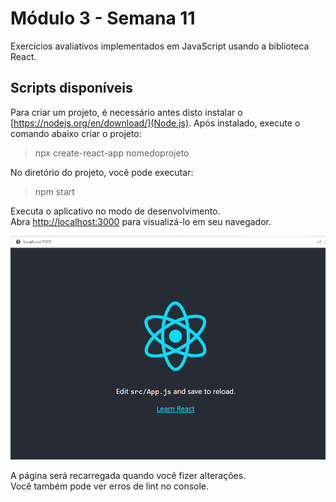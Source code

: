 # Módulo 3 - Semana 11

Exercícios avaliativos implementados em JavaScript usando a biblioteca React.

## Scripts disponíveis

Para criar um projeto, é necessário antes disto instalar o [https://nodejs.org/en/download/](Node.js). Após instalado, execute o comando abaixo criar o projeto:

> npx create-react-app nomedoprojeto

No diretório do projeto, você pode executar:

> npm start

Executa o aplicativo no modo de desenvolvimento.\
Abra [http://localhost:3000](http://localhost:3000) para visualizá-lo em seu navegador.

<img src="imagens/01.png" alt="Tela inicial">

A página será recarregada quando você fizer alterações.\
Você também pode ver erros de lint no console.

